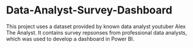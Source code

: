 # Data-Analyst-Survey-Dashboard

This project uses a dataset provided by known data analyst youtuber Alex The Analyst. It contains survey repsonses from professional data analysts, which was used to develop a dashboard in Power BI. 
